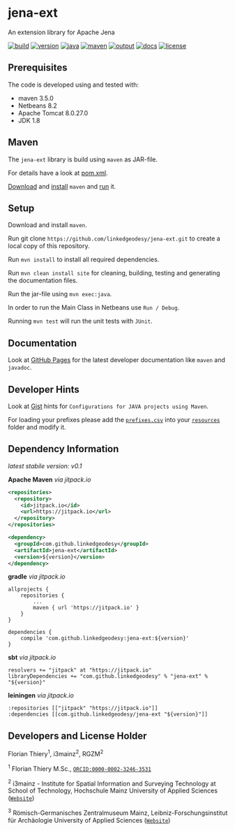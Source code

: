 # jena-ext

An extension library for Apache Jena

[![build](https://api.travis-ci.org/linkedgeodesy/jena-ext.svg?branch=master)](https://travis-ci.org/linkedgeodesy/jena-ext) [![version](https://img.shields.io/badge/version-1.0--SNAPSHOT-green.svg)](#)  [![java](https://img.shields.io/badge/jdk-1.8-red.svg)](#)  [![maven](https://img.shields.io/badge/maven-3.5.0-orange.svg)](#) [![output](https://img.shields.io/badge/output-jar-red.svg)](#)  [![docs](https://img.shields.io/badge/apidoc-v0.1-lightgrey.svg)](https://linkedgeodesy.github.io/jena-ext/)  [![license](https://img.shields.io/badge/License-MIT-yellow.svg)](https://github.com/linkedgeodesy/jena-ext/blob/master/LICENSE)

## Prerequisites

The code is developed using and tested with:

* maven 3.5.0
* Netbeans 8.2
* Apache Tomcat 8.0.27.0
* JDK 1.8

## Maven

The `jena-ext` library is build using `maven` as JAR-file.

For details have a look at [pom.xml](https://github.com/linkedgeodesy/jena-ext/blob/master/pom.xml).

[Download](http://maven.apache.org/download.cgi) and  [install](https://www.mkyong.com/maven/how-to-install-maven-in-windows/) `maven` and [run](https://maven.apache.org/guides/getting-started/maven-in-five-minutes.html) it.

## Setup

Download and install `maven`.

Run git clone `https://github.com/linkedgeodesy/jena-ext.git` to create a local copy of this repository.

Run `mvn install` to install all required dependencies.

Run `mvn clean install site` for cleaning, building, testing and generating the documentation files.

Run the jar-file using `mvn exec:java`.

In order to run the Main Class in Netbeans use `Run / Debug`.

Running `mvn test` will run the unit tests with `JUnit`.

## Documentation

Look at [GitHub Pages](https://linkedgeodesy.github.io/jena-ext/) for the latest developer documentation like `maven` and `javadoc`.

## Developer Hints

Look at [Gist](https://gist.github.com/florianthiery/0f8c0c015555939c96eb13428bbf1cd4) hints for `Configurations for JAVA projects using Maven`.

For loading your prefixes please add the [`prefixes.csv`](https://github.com/linkedgeodesy/jena-ext/blob/master/src/main/resources/prefixes.csv) into your [`resources`](https://github.com/linkedgeodesy/jena-ext/tree/master/src/main/resources) folder and modify it.

## Dependency Information

*latest stabile version: v0.1*

**Apache Maven** *via jitpack.io*

```xml
<repositories>
  <repository>
    <id>jitpack.io</id>
    <url>https://jitpack.io</url>
  </repository>
</repositories>

<dependency>
  <groupId>com.github.linkedgeodesy</groupId>
  <artifactId>jena-ext</artifactId>
  <version>${version}</version>
</dependency>
```

**gradle** *via jitpack.io*

```
allprojects {
    repositories {
        ...
        maven { url 'https://jitpack.io' }
    }
}

dependencies {
    compile 'com.github.linkedgeodesy:jena-ext:${version}'
}
```

**sbt** *via jitpack.io*

```
resolvers += "jitpack" at "https://jitpack.io"
libraryDependencies += "com.github.linkedgeodesy" % "jena-ext" % "${version}"
```

**leiningen** *via jitpack.io*

```
:repositories [["jitpack" "https://jitpack.io"]]   
:dependencies [[com.github.linkedgeodesy/jena-ext "${version}"]]
```

## Developers and License Holder

Florian Thiery<sup>1</sup>, i3mainz<sup>2</sup>, RGZM<sup>2</sup>

<sup>1</sup> Florian Thiery M.Sc., [`ORCID:0000-0002-3246-3531`](http://orcid.org/0000-0002-3246-3531)

<sup>2</sup> i3mainz - Institute for Spatial Information and Surveying Technology at School of Technology, Hochschule Mainz
University of Applied Sciences ([`Website`](http://i3mainz.hs-mainz.de/))

<sup>3</sup> Römisch-Germanisches Zentralmuseum Mainz, Leibniz-Forschungsinstitut für Archäologie
University of Applied Sciences ([`Website`](http://rgzm.de/))
